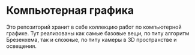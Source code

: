 # Компьютерная графика
Это репозиторий хранит в себе коллекцию работ по компьютерной графике. Тут реализованы как самые базовые вещи, по типу алгоритм Брезенхема, так и сложные, по типу камеры в 3D пространстве и освещения. 
